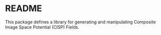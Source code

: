 # README #

This package defines a library for generating and manipulating Composite Image Space Potential (CISP) Fields.
